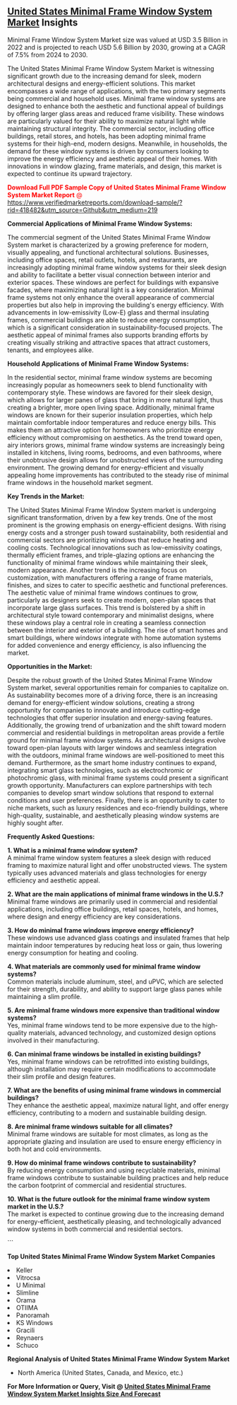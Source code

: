 <h2><a href="https://www.verifiedmarketreports.com/download-sample/?rid=418482&amp;utm_source=Github&amp;utm_medium=219" target="_blank">United States Minimal Frame Window System Market</a> Insights</h2><p>Minimal Frame Window System Market size was valued at USD 3.5 Billion in 2022 and is projected to reach USD 5.6 Billion by 2030, growing at a CAGR of 7.5% from 2024 to 2030.</p><p> <p>The United States Minimal Frame Window System Market is witnessing significant growth due to the increasing demand for sleek, modern architectural designs and energy-efficient solutions. This market encompasses a wide range of applications, with the two primary segments being commercial and household uses. Minimal frame window systems are designed to enhance both the aesthetic and functional appeal of buildings by offering larger glass areas and reduced frame visibility. These windows are particularly valued for their ability to maximize natural light while maintaining structural integrity. The commercial sector, including office buildings, retail stores, and hotels, has been adopting minimal frame systems for their high-end, modern designs. Meanwhile, in households, the demand for these window systems is driven by consumers looking to improve the energy efficiency and aesthetic appeal of their homes. With innovations in window glazing, frame materials, and design, this market is expected to continue its upward trajectory. <p><span class=""><span style="color: #ff0000;"><strong>Download Full PDF Sample Copy of United States Minimal Frame Window System Market Report</strong> @ </span><a href="https://www.verifiedmarketreports.com/download-sample/?rid=418482&amp;utm_source=Github&amp;utm_medium=219" target="_blank">https://www.verifiedmarketreports.com/download-sample/?rid=418482&amp;utm_source=Github&amp;utm_medium=219</a></span></p></p> <p><strong>Commercial Applications of Minimal Frame Window Systems:</strong></p> <p>The commercial segment of the United States Minimal Frame Window System market is characterized by a growing preference for modern, visually appealing, and functional architectural solutions. Businesses, including office spaces, retail outlets, hotels, and restaurants, are increasingly adopting minimal frame window systems for their sleek design and ability to facilitate a better visual connection between interior and exterior spaces. These windows are perfect for buildings with expansive facades, where maximizing natural light is a key consideration. Minimal frame systems not only enhance the overall appearance of commercial properties but also help in improving the building's energy efficiency. With advancements in low-emissivity (Low-E) glass and thermal insulating frames, commercial buildings are able to reduce energy consumption, which is a significant consideration in sustainability-focused projects. The aesthetic appeal of minimal frames also supports branding efforts by creating visually striking and attractive spaces that attract customers, tenants, and employees alike.</p> <p><strong>Household Applications of Minimal Frame Window Systems:</strong></p> <p>In the residential sector, minimal frame window systems are becoming increasingly popular as homeowners seek to blend functionality with contemporary style. These windows are favored for their sleek design, which allows for larger panes of glass that bring in more natural light, thus creating a brighter, more open living space. Additionally, minimal frame windows are known for their superior insulation properties, which help maintain comfortable indoor temperatures and reduce energy bills. This makes them an attractive option for homeowners who prioritize energy efficiency without compromising on aesthetics. As the trend toward open, airy interiors grows, minimal frame window systems are increasingly being installed in kitchens, living rooms, bedrooms, and even bathrooms, where their unobtrusive design allows for unobstructed views of the surrounding environment. The growing demand for energy-efficient and visually appealing home improvements has contributed to the steady rise of minimal frame windows in the household market segment.</p> <p><strong>Key Trends in the Market:</strong></p> <p>The United States Minimal Frame Window System market is undergoing significant transformation, driven by a few key trends. One of the most prominent is the growing emphasis on energy-efficient designs. With rising energy costs and a stronger push toward sustainability, both residential and commercial sectors are prioritizing windows that reduce heating and cooling costs. Technological innovations such as low-emissivity coatings, thermally efficient frames, and triple-glazing options are enhancing the functionality of minimal frame windows while maintaining their sleek, modern appearance. Another trend is the increasing focus on customization, with manufacturers offering a range of frame materials, finishes, and sizes to cater to specific aesthetic and functional preferences. The aesthetic value of minimal frame windows continues to grow, particularly as designers seek to create modern, open-plan spaces that incorporate large glass surfaces. This trend is bolstered by a shift in architectural style toward contemporary and minimalist designs, where these windows play a central role in creating a seamless connection between the interior and exterior of a building. The rise of smart homes and smart buildings, where windows integrate with home automation systems for added convenience and energy efficiency, is also influencing the market.</p> <p><strong>Opportunities in the Market:</strong></p> <p>Despite the robust growth of the United States Minimal Frame Window System market, several opportunities remain for companies to capitalize on. As sustainability becomes more of a driving force, there is an increasing demand for energy-efficient window solutions, creating a strong opportunity for companies to innovate and introduce cutting-edge technologies that offer superior insulation and energy-saving features. Additionally, the growing trend of urbanization and the shift toward modern commercial and residential buildings in metropolitan areas provide a fertile ground for minimal frame window systems. As architectural designs evolve toward open-plan layouts with larger windows and seamless integration with the outdoors, minimal frame windows are well-positioned to meet this demand. Furthermore, as the smart home industry continues to expand, integrating smart glass technologies, such as electrochromic or photochromic glass, with minimal frame systems could present a significant growth opportunity. Manufacturers can explore partnerships with tech companies to develop smart window solutions that respond to external conditions and user preferences. Finally, there is an opportunity to cater to niche markets, such as luxury residences and eco-friendly buildings, where high-quality, sustainable, and aesthetically pleasing window systems are highly sought after.</p> <p><strong>Frequently Asked Questions:</strong></p> <p><strong>1. What is a minimal frame window system?</strong><br> A minimal frame window system features a sleek design with reduced framing to maximize natural light and offer unobstructed views. The system typically uses advanced materials and glass technologies for energy efficiency and aesthetic appeal.</p> <p><strong>2. What are the main applications of minimal frame windows in the U.S.?</strong><br> Minimal frame windows are primarily used in commercial and residential applications, including office buildings, retail spaces, hotels, and homes, where design and energy efficiency are key considerations.</p> <p><strong>3. How do minimal frame windows improve energy efficiency?</strong><br> These windows use advanced glass coatings and insulated frames that help maintain indoor temperatures by reducing heat loss or gain, thus lowering energy consumption for heating and cooling.</p> <p><strong>4. What materials are commonly used for minimal frame window systems?</strong><br> Common materials include aluminum, steel, and uPVC, which are selected for their strength, durability, and ability to support large glass panes while maintaining a slim profile.</p> <p><strong>5. Are minimal frame windows more expensive than traditional window systems?</strong><br> Yes, minimal frame windows tend to be more expensive due to the high-quality materials, advanced technology, and customized design options involved in their manufacturing.</p> <p><strong>6. Can minimal frame windows be installed in existing buildings?</strong><br> Yes, minimal frame windows can be retrofitted into existing buildings, although installation may require certain modifications to accommodate their slim profile and design features.</p> <p><strong>7. What are the benefits of using minimal frame windows in commercial buildings?</strong><br> They enhance the aesthetic appeal, maximize natural light, and offer energy efficiency, contributing to a modern and sustainable building design.</p> <p><strong>8. Are minimal frame windows suitable for all climates?</strong><br> Minimal frame windows are suitable for most climates, as long as the appropriate glazing and insulation are used to ensure energy efficiency in both hot and cold environments.</p> <p><strong>9. How do minimal frame windows contribute to sustainability?</strong><br> By reducing energy consumption and using recyclable materials, minimal frame windows contribute to sustainable building practices and help reduce the carbon footprint of commercial and residential structures.</p> <p><strong>10. What is the future outlook for the minimal frame window system market in the U.S.?</strong><br> The market is expected to continue growing due to the increasing demand for energy-efficient, aesthetically pleasing, and technologically advanced window systems in both commercial and residential sectors.</p> ```</p><p><strong>Top United States Minimal Frame Window System Market Companies</strong></p><div data-test-id=""><p><li>Keller</li><li> Vitrocsa</li><li> U Minimal</li><li> Slimline</li><li> Orama</li><li> OTIIMA</li><li> Panoramah</li><li> KS Windows</li><li> Gracili</li><li> Reynaers</li><li> Schuco</li></p><div><strong>Regional Analysis of&nbsp;United States Minimal Frame Window System Market</strong></div><ul><li dir="ltr"><p dir="ltr">North America&nbsp;(United States, Canada, and Mexico, etc.)</p></li></ul><p><strong>For More Information or Query, Visit @&nbsp;</strong><strong><a href="https://www.verifiedmarketreports.com/product/minimal-frame-window-system-market/?utm_source=Github&amp;utm_medium=219" target="_blank">United States Minimal Frame Window System Market Insights Size And Forecast</a></strong></p></div>
